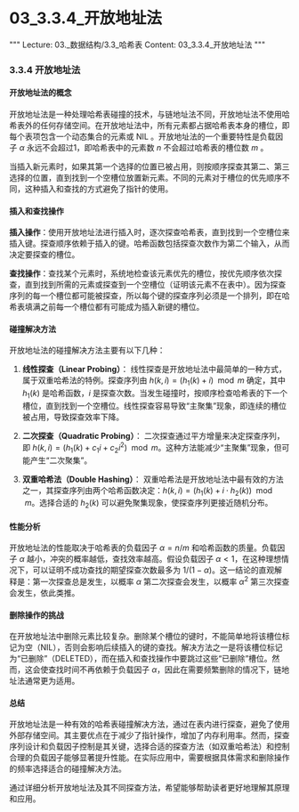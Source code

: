 # 03_3.3.4_开放地址法

"""
Lecture: 03._数据结构/3.3_哈希表
Content: 03_3.3.4_开放地址法
"""

### 3.3.4 开放地址法

#### 开放地址法的概念

开放地址法是一种处理哈希表碰撞的技术，与链地址法不同，开放地址法不使用哈希表外的任何存储空间。在开放地址法中，所有元素都占据哈希表本身的槽位，即每个表项包含一个动态集合的元素或 NIL 。开放地址法的一个重要特性是负载因子 $\alpha$ 永远不会超过1，即哈希表中的元素数 $n$ 不会超过哈希表的槽位数 $m$ 。

当插入新元素时，如果其第一个选择的位置已被占用，则按顺序探查其第二、第三选择的位置，直到找到一个空槽位放置新元素。不同的元素对于槽位的优先顺序不同，这种插入和查找的方式避免了指针的使用。

#### 插入和查找操作

**插入操作**：使用开放地址法进行插入时，逐次探查哈希表，直到找到一个空槽位来插入键。探查顺序依赖于插入的键。哈希函数包括探查次数作为第二个输入，从而决定要探查的槽位。

**查找操作**：查找某个元素时，系统地检查该元素优先的槽位，按优先顺序依次探查，直到找到所需的元素或探查到一个空槽位（证明该元素不在表中）。因为探查序列的每一个槽位都可能被探查，所以每个键的探查序列必须是一个排列，即在哈希表填满之前每一个槽位都有可能成为插入新键的槽位。

#### 碰撞解决方法

开放地址法的碰撞解决方法主要有以下几种：

1. **线性探查（Linear Probing）**：
   线性探查是开放地址法中最简单的一种方式，属于双重哈希法的特例。探查序列由 $h(k, i) = (h_1(k) + i) \mod m$ 确定，其中 $h_1(k)$ 是哈希函数，$i$ 是探查次数。当发生碰撞时，按顺序检查哈希表的下一个槽位，直到找到一个空槽位。线性探查容易导致“主聚集”现象，即连续的槽位被占用，导致探查效率下降。

2. **二次探查（Quadratic Probing）**：
   二次探查通过平方增量来决定探查序列，即 $h(k, i) = (h_1(k) + c_1 i + c_2 i^2) \mod m$。这种方法能减少“主聚集”现象，但可能产生“二次聚集”。

3. **双重哈希法（Double Hashing）**：
   双重哈希法是开放地址法中最有效的方法之一，其探查序列由两个哈希函数决定：$h(k, i) = (h_1(k) + i \cdot h_2(k)) \mod m$。选择合适的 $h_2(k)$ 可以避免聚集现象，使探查序列更接近随机分布。

#### 性能分析

开放地址法的性能取决于哈希表的负载因子 $\alpha = n/m$ 和哈希函数的质量。负载因子 $\alpha$ 越小，冲突的概率越低，查找效率越高。假设负载因子 $\alpha < 1$，在这种理想情况下，可以证明不成功查找的期望探查次数最多为 $1/(1-\alpha)$。这一结论的直观解释是：第一次探查总是发生，以概率 $\alpha$ 第二次探查会发生，以概率 $\alpha^2$ 第三次探查会发生，依此类推。

#### 删除操作的挑战

在开放地址法中删除元素比较复杂。删除某个槽位的键时，不能简单地将该槽位标记为空（NIL），否则会影响后续插入的键的查找。解决方法之一是将该槽位标记为“已删除”（DELETED），而在插入和查找操作中要跳过这些“已删除”槽位。然而，这会使查找时间不再依赖于负载因子 $\alpha$，因此在需要频繁删除的情况下，链地址法通常更为适用。

#### 总结

开放地址法是一种有效的哈希表碰撞解决方法，通过在表内进行探查，避免了使用外部存储空间。其主要优点在于减少了指针操作，增加了内存利用率。然而，探查序列设计和负载因子控制是其关键，选择合适的探查方法（如双重哈希法）和控制合理的负载因子能够显著提升性能。在实际应用中，需要根据具体需求和删除操作的频率选择适合的碰撞解决方法。

通过详细分析开放地址法及其不同探查方法，希望能够帮助读者更好地理解其原理和应用。